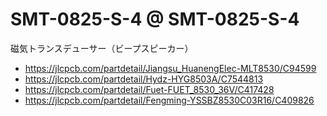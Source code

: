 
# SMT-0825-S-4 @ SMT-0825-S-4

磁気トランスデューサー（ビープスピーカー）

 - https://jlcpcb.com/partdetail/Jiangsu_HuanengElec-MLT8530/C94599
 - https://jlcpcb.com/partdetail/Hydz-HYG8503A/C7544813
 - https://jlcpcb.com/partdetail/Fuet-FUET_8530_36V/C417428
 - https://jlcpcb.com/partdetail/Fengming-YSSBZ8530C03R16/C409826










